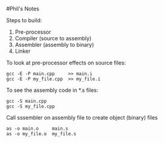 #Phil's Notes

Steps to build:
1) Pre-processor
2) Compiler (source to assembly)
3) Assembler (assembly to binary)
4) Linker

To look at pre-processor effects on source files:
```
gcc -E -P main.cpp     >> main.i
gcc -E -P my_file.cpp  >> my_file.i
```

To see the assembly code in *.s files:
```
gcc -S main.cpp
gcc -S my_file.cpp
```

Call sssembler on assembly file to create object (binary) files
```
as -o main.o     main.s
as -o my_file.o  my_file.s
```

